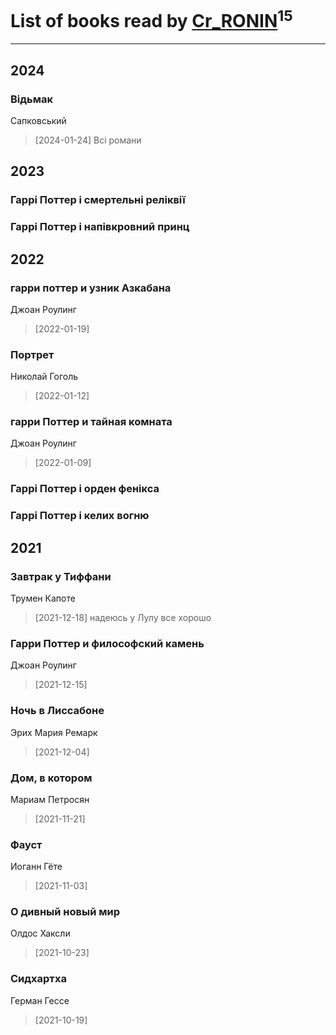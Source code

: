 # List of books read by [Cr_RONIN](https://plus.google.com/u/0/112090473416384685204/)<sup>15</sup>
---

## 2024

### Відьмак
Сапковський
> [2024-01-24] Всі романи



## 2023

### Гаррі Поттер і смертельні реліквії


### Гаррі Поттер і напівкровний принц



## 2022

### гарри поттер и узник Азкабана
Джоан Роулинг
> [2022-01-19] 


### Портрет
Николай Гоголь
> [2022-01-12] 


### гарри Поттер и тайная комната
Джоан Роулинг
> [2022-01-09] 


### Гаррі Поттер і орден фенікса


### Гаррі Поттер і келих вогню



## 2021

### Завтрак у Тиффани
Трумен Капоте
> [2021-12-18] надеюсь у Лулу все хорошо


### Гарри Поттер и философский камень
Джоан Роулинг
> [2021-12-15] 


### Ночь в Лиссабоне
Эрих Мария Ремарк
> [2021-12-04] 


### Дом, в котором
Мариам Петросян
> [2021-11-21] 


### Фауст
Иоганн Гёте
> [2021-11-03] 


### О дивный новый мир
Олдос Хаксли
> [2021-10-23] 


### Сидхартха
Герман Гессе
> [2021-10-19] 



